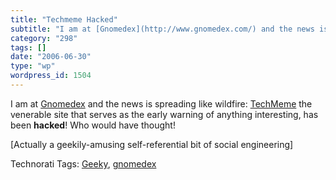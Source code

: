 ```yaml
---
title: "Techmeme Hacked"
subtitle: "I am at [Gnomedex](http://www.gnomedex.com/) and the news is spreading like wildfire: [TechMeme](htt..."
category: "298"
tags: []
date: "2006-06-30"
type: "wp"
wordpress_id: 1504
---
```

I am at [Gnomedex](http://www.gnomedex.com/) and the news is spreading like wildfire: [TechMeme](http://chris.pirillo.com/2006/06/30/techmeme-hacked/) the venerable site that serves as the early warning of anything interesting, has been **hacked**! Who would have thought! 

[Actually a geekily-amusing self-referential bit of social engineering]

Technorati Tags: [Geeky](http://www.technorati.com/tag/Geeky), [gnomedex](http://www.technorati.com/tag/gnomedex)